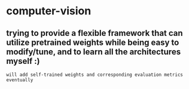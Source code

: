 # computer-vision 

## trying to provide a flexible framework that can utilize pretrained weights while being easy to modify/tune, and to learn all the architectures myself :)

```will add self-trained weights and corresponding evaluation metrics eventually```